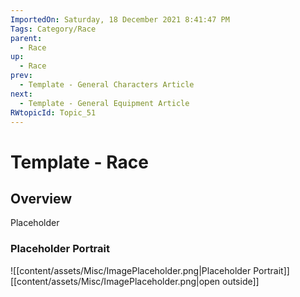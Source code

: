 ```yaml
---
ImportedOn: Saturday, 18 December 2021 8:41:47 PM
Tags: Category/Race
parent:
  - Race
up:
  - Race
prev:
  - Template - General Characters Article
next:
  - Template - General Equipment Article
RWtopicId: Topic_51
---
```

# Template - Race
## Overview
Placeholder

### Placeholder Portrait
![[content/assets/Misc/ImagePlaceholder.png|Placeholder Portrait]]
[[content/assets/Misc/ImagePlaceholder.png|open outside]]


